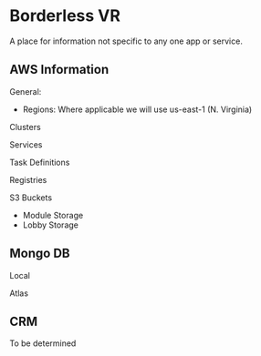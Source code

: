 # Borderless VR
A place for information not specific to any one app or service. 


## AWS Information

General:  
- Regions: Where applicable we will use us-east-1 (N. Virginia)

Clusters  

Services  

Task Definitions  

Registries


S3 Buckets  
- Module Storage
- Lobby Storage  


## Mongo DB

Local 

Atlas


## CRM

To be determined
